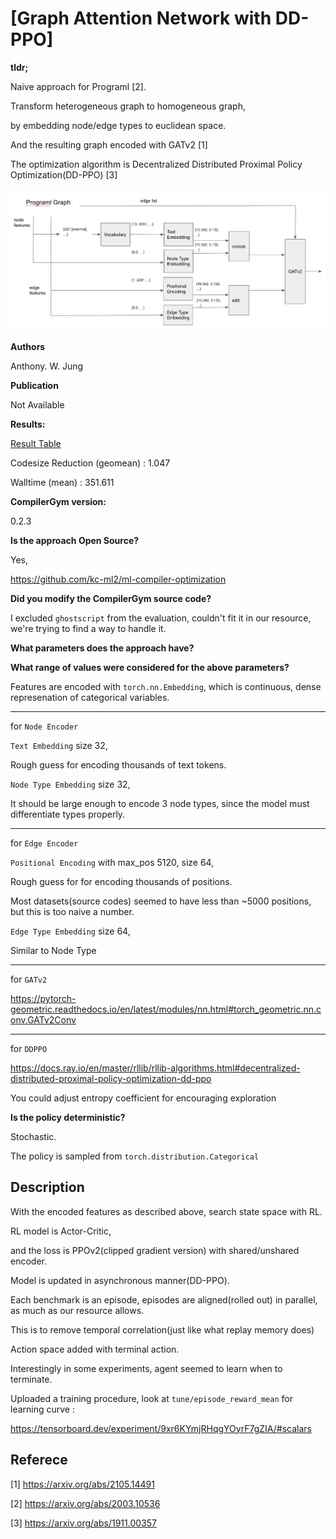 # [Graph Attention Network with DD-PPO]

**tldr;**

Naive approach for Programl [2].

Transform heterogeneous graph to homogeneous graph,

by embedding node/edge types to euclidean space.

And the resulting graph encoded with GATv2 [1]

The optimization algorithm is Decentralized Distributed Proximal Policy Optimization(DD-PPO) [3]

![img.png](img.png)

**Authors**

Anthony. W. Jung

**Publication**

Not Available

**Results:**

[Result Table](result.csv)

Codesize Reduction (geomean)  : 1.047

Walltime (mean) : 351.611

**CompilerGym version:**

0.2.3

**Is the approach Open Source?**

Yes, 

https://github.com/kc-ml2/ml-compiler-optimization

**Did you modify the CompilerGym source code?**

I excluded `ghostscript` from the evaluation, couldn't fit it in our resource, we're trying to find a way to handle it. 

**What parameters does the approach have?**

**What range of values were considered for the above parameters?**

Features are encoded with `torch.nn.Embedding`, which is continuous, dense represenation of categorical variables. 

---

for `Node Encoder`

`Text Embedding` size 32,

Rough guess for encoding thousands of text tokens.

`Node Type Embedding` size 32,

It should be large enough to encode 3 node types, since the model must differentiate types properly.

---

for `Edge Encoder`

`Positional Encoding` with max_pos 5120, size 64,

Rough guess for for encoding thousands of positions.

Most datasets(source codes) seemed to have less than ~5000 positions, but this is too naive a number. 

`Edge Type Embedding` size 64,

Similar to Node Type


---

for `GATv2`

https://pytorch-geometric.readthedocs.io/en/latest/modules/nn.html#torch_geometric.nn.conv.GATv2Conv

---

for `DDPPO`

https://docs.ray.io/en/master/rllib/rllib-algorithms.html#decentralized-distributed-proximal-policy-optimization-dd-ppo

You could adjust entropy coefficient for encouraging exploration

**Is the policy deterministic?**

Stochastic.

The policy is sampled from `torch.distribution.Categorical`

## Description

With the encoded features as described above, search state space with RL.

RL model is Actor-Critic,

and the loss is PPOv2(clipped gradient version) with shared/unshared encoder.

Model is updated in asynchronous manner(DD-PPO).

Each benchmark is an episode, episodes are aligned(rolled out) in parallel, as much as our resource allows.

This is to remove temporal correlation(just like what replay memory does)

Action space added with terminal action.

Interestingly in some experiments, agent seemed to learn when to terminate.

Uploaded a training procedure, look at `tune/episode_reward_mean` for learning curve :

https://tensorboard.dev/experiment/9xr6KYmjRHqgYOyrF7gZIA/#scalars

## Referece

[1] https://arxiv.org/abs/2105.14491

[2] https://arxiv.org/abs/2003.10536

[3] https://arxiv.org/abs/1911.00357
